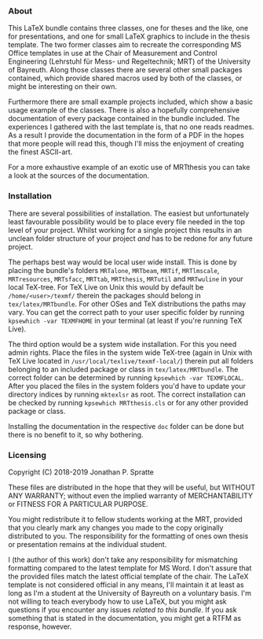 ### About ###

This LaTeX bundle contains three classes, one for theses and the like, one for
presentations, and one for small LaTeX graphics to include in the thesis
template. The two former classes aim to recreate the corresponding MS Office
templates in use at the Chair of Measurement and Control Engineering (Lehrstuhl
für Mess- und Regeltechnik; MRT) of the University of Bayreuth. Along those
classes there are several other small packages contained, which provide shared
macros used by both of the classes, or might be interesting on their own.

Furthermore there are small example projects included, which show a basic usage
example of the classes. There is also a hopefully comprehensive documentation of
every package contained in the bundle included. The experiences I gathered with
the last template is, that no one reads readmes. As a result I provide the
documentation in the form of a PDF in the hopes that more people will read this,
though I'll miss the enjoyment of creating the finest ASCII-art.

For a more exhaustive example of an exotic use of MRTthesis you can take a look
at the sources of the documentation.

### Installation ###

There are several possibilities of installation. The easiest but unfortunately
least favourable possibility would be to place every file needed in the top
level of your project. Whilst working for a single project this results in an
unclean folder structure of your project *and* has to be redone for any future
project.

The perhaps best way would be local user wide install. This is done by placing
the bundle's folders `MRTalone`, `MRTbeam`, `MRTif`, `MRTlmscale`,
`MRTresources`, `MRTsfacc`, `MRTtab`, `MRTthesis`, `MRTutil` and `MRTwuline` in
your local TeX-tree. For TeX Live on Unix this would by default be
`/home/<user>/texmf/` therein the packages should belong in
`tex/latex/MRTbundle`. For other OSes and TeX distributions the paths may vary.
You can get the correct path to your user specific folder by running `kpsewhich
-var TEXMFHOME` in your terminal (at least if you're running TeX Live).

The third option would be a system wide installation. For this you need admin
rights. Place the files in the system wide TeX-tree (again in Unix with TeX Live
located in `/usr/local/texlive/texmf-local/`) therein put all folders belonging
to an included package or class in `tex/latex/MRTbundle`.  The correct folder
can be determined by running `kpsewhich -var TEXMFLOCAL`. After you placed the
files in the system folders you'd have to update your directory indices by
running `mktexlsr` as root. The correct installation can be checked by running
`kpsewhich MRTthesis.cls` or for any other provided package or class.

Installing the documentation in the respective `doc` folder can be done but
there is no benefit to it, so why bothering.

### Licensing ###

Copyright (C) 2018-2019 Jonathan P. Spratte

These files are distributed in the hope that they will be useful, but WITHOUT
ANY WARRANTY; without even the implied warranty of MERCHANTABILITY or FITNESS
FOR A PARTICULAR PURPOSE.

You might redistribute it to fellow students working at the MRT, provided that
you clearly mark any changes you made to the copy originally distributed to you.
The responsibility for the formatting of ones own thesis or presentation remains
at the individual student.

I (the author of this work) don't take any responsibility for mismatching
formatting compared to the latest template for MS Word. I don't assure that the
provided files match the latest official template of the chair. The LaTeX
template is not considered official in any means, I'll maintain it at least as
long as I'm a student at the University of Bayreuth on a voluntary basis. I'm
not willing to teach everybody how to use LaTeX, but you might ask questions if
you encounter any issues *related to this bundle*. If you ask something that is
stated in the documentation, you might get a RTFM as response, however.
